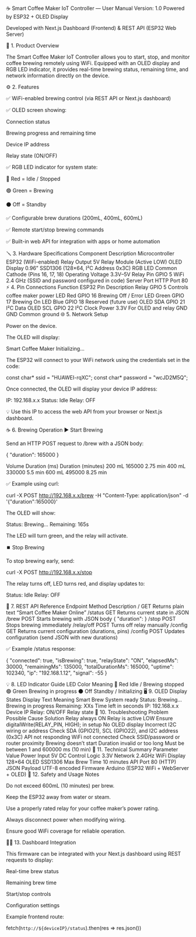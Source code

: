 ☕ Smart Coffee Maker IoT Controller — User Manual
Version: 1.0
Powered by ESP32 + OLED Display

Developed with Next.js Dashboard (Frontend) & REST API (ESP32 Web Server)

🧩 1. Product Overview

The Smart Coffee Maker IoT Controller allows you to start, stop, and monitor coffee brewing remotely using WiFi.
Equipped with an OLED display and RGB LED indicator, it provides real-time brewing status, remaining time, and network information directly on the device.

⚙️ 2. Features

✅ WiFi-enabled brewing control (via REST API or Next.js dashboard)

✅ OLED screen showing:

Connection status

Brewing progress and remaining time

Device IP address

Relay state (ON/OFF)

✅ RGB LED indicator for system state:

🔴 Red = Idle / Stopped

🟢 Green = Brewing

⚫ Off = Standby

✅ Configurable brew durations (200mL, 400mL, 600mL)

✅ Remote start/stop brewing commands

✅ Built-in web API for integration with apps or home automation

🪛 3. Hardware Specifications
Component	Description
Microcontroller	ESP32 (WiFi-enabled)
Relay Output	5V Relay Module (Active LOW)
OLED Display	0.96” SSD1306 (128×64, I²C Address 0x3C)
RGB LED	Common Cathode (Pins 16, 17, 18)
Operating Voltage	3.3V–5V
Relay Pin	GPIO 5
WiFi	2.4 GHz (SSID and password configured in code)
Server Port	HTTP Port 80
⚡ 4. Pin Connections
Function	ESP32 Pin	Description
Relay	GPIO 5	Controls coffee maker power
LED Red	GPIO 16	Brewing Off / Error
LED Green	GPIO 17	Brewing On
LED Blue	GPIO 18	Reserved (future use)
OLED SDA	GPIO 21	I²C Data
OLED SCL	GPIO 22	I²C Clock
Power	3.3V	For OLED and relay
GND	GND	Common ground
🌐 5. Network Setup

Power on the device.

The OLED will display:

Smart Coffee Maker
Initializing...


The ESP32 will connect to your WiFi network using the credentials set in the code:

const char* ssid = "HUAWEI-rqXC";
const char* password = "wcJD2M5Q";


Once connected, the OLED will display your device IP address:

IP: 192.168.x.x
Status: Idle
Relay: OFF


💡 Use this IP to access the web API from your browser or Next.js dashboard.

☕ 6. Brewing Operation
▶️ Start Brewing

Send an HTTP POST request to /brew with a JSON body:

{
  "duration": 165000
}

Volume	Duration (ms)	Duration (minutes)
200 mL	165000	2.75 min
400 mL	330000	5.5 min
600 mL	495000	8.25 min

✅ Example using curl:

curl -X POST http://192.168.x.x/brew -H "Content-Type: application/json" -d '{"duration":165000}'


The OLED will show:

Status: Brewing...
Remaining: 165s


The LED will turn green, and the relay will activate.

⏹️ Stop Brewing

To stop brewing early, send:

curl -X POST http://192.168.x.x/stop


The relay turns off, LED turns red, and display updates to:

Status: Idle
Relay: OFF

🧠 7. REST API Reference
Endpoint	Method	Description
/	GET	Returns plain text “Smart Coffee Maker Online”
/status	GET	Returns current state in JSON
/brew	POST	Starts brewing with JSON body { "duration": <ms> }
/stop	POST	Stops brewing immediately
/relay/off	POST	Turns off relay manually
/config	GET	Returns current configuration (durations, pins)
/config	POST	Updates configuration (send JSON with new durations)

✅ Example /status response:

{
  "connected": true,
  "isBrewing": true,
  "relayState": "ON",
  "elapsedMs": 30000,
  "remainingMs": 135000,
  "totalDurationMs": 165000,
  "uptime": 102340,
  "ip": "192.168.1.12",
  "signal": -55
}

💡 8. LED Indicator Guide
LED Color	Meaning
🔴 Red	Idle / Brewing stopped
🟢 Green	Brewing in progress
⚫ Off	Standby / Initializing
🖥️ 9. OLED Display States
Display Text	Meaning
Smart Brew	System ready
Status: Brewing...	Brewing in progress
Remaining: XXs	Time left in seconds
IP: 192.168.x.x	Device IP
Relay: ON/OFF	Relay state
🔧 10. Troubleshooting
Problem	Possible Cause	Solution
Relay always ON	Relay is active LOW	Ensure digitalWrite(RELAY_PIN, HIGH); in setup
No OLED display	Incorrect I2C wiring or address	Check SDA (GPIO21), SCL (GPIO22), and I2C address (0x3C)
API not responding	WiFi not connected	Check SSID/password or router proximity
Brewing doesn’t start	Duration invalid or too long	Must be between 1 and 600000 ms (10 min)
🧾 11. Technical Summary
Parameter	Value
Power Input	5V DC
Control Logic	3.3V
Network	2.4GHz WiFi
Display	128×64 OLED SSD1306
Max Brew Time	10 minutes
API Port	80 (HTTP)
JSON Payload	UTF-8 encoded
Firmware	Arduino (ESP32 WiFi + WebServer + OLED)
📘 12. Safety and Usage Notes

Do not exceed 600mL (10 minutes) per brew.

Keep the ESP32 away from water or steam.

Use a properly rated relay for your coffee maker’s power rating.

Always disconnect power when modifying wiring.

Ensure good WiFi coverage for reliable operation.

🧑‍💻 13. Dashboard Integration

This firmware can be integrated with your Next.js dashboard using REST requests to display:

Real-time brew status

Remaining brew time

Start/stop controls

Configuration settings

Example frontend route:

fetch(`http://${deviceIP}/status`).then(res => res.json())